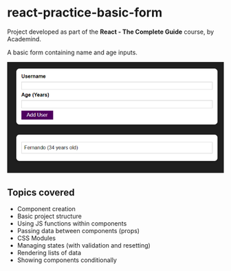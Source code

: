 # react-practice-basic-form

Project developed as part of the **React - The Complete Guide** course, by Academind.

A basic form containing name and age inputs. 

![Screenshot of the application](./screenshot.PNG)
## Topics covered

- Component creation
- Basic project structure
- Using JS functions within components
- Passing data between components (props)
- CSS Modules
- Managing states (with validation and resetting)
- Rendering lists of data
- Showing components conditionally